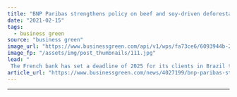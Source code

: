 ```yaml
---
title: "BNP Paribas strengthens policy on beef and soy-driven deforestation in Brazil"
date: "2021-02-15"
tags: 
  - business green
source: "business green"
image_url: "https://www.businessgreen.com/api/v1/wps/fa73ce6/6093944b-2690-4420-9b1c-3455ff45a390/7/Cerrado-c-RosarioXavier-185x114.jpg"
image_fp: "/assets/img/post_thumbnails/111.jpg"
lead: "
 The French bank has set a deadline of 2025 for its clients in Brazil to achieve zero deforestation and full traceability in their production and supply chains ..."
article_url: "https://www.businessgreen.com/news/4027199/bnp-paribas-strengthens-policy-beef-soy-driven-deforestation-brazil"
---
```


---

